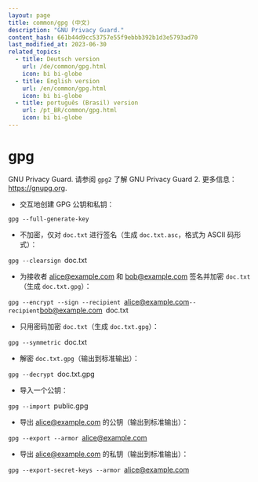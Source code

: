 ```yaml
---
layout: page
title: common/gpg (中文)
description: "GNU Privacy Guard."
content_hash: 661b44d9cc53757e55f9ebbb392b1d3e5793ad70
last_modified_at: 2023-06-30
related_topics:
  - title: Deutsch version
    url: /de/common/gpg.html
    icon: bi bi-globe
  - title: English version
    url: /en/common/gpg.html
    icon: bi bi-globe
  - title: português (Brasil) version
    url: /pt_BR/common/gpg.html
    icon: bi bi-globe
---
```

# gpg

GNU Privacy Guard.
请参阅 `gpg2` 了解 GNU Privacy Guard 2.
更多信息：<https://gnupg.org>.

- 交互地创建 GPG 公钥和私钥：

`gpg --full-generate-key`

- 不加密，仅对 `doc.txt` 进行签名（生成 `doc.txt.asc`，格式为 ASCII 码形式）：

`gpg --clearsign `<span class="tldr-var badge badge-pill bg-dark-lm bg-white-dm text-white-lm text-dark-dm font-weight-bold">doc.txt</span>

- 为接收者 alice@example.com 和 bob@example.com 签名并加密 `doc.txt`（生成 `doc.txt.gpg`）：

`gpg --encrypt --sign --recipient `<span class="tldr-var badge badge-pill bg-dark-lm bg-white-dm text-white-lm text-dark-dm font-weight-bold">alice@example.com</span>` --recipient `<span class="tldr-var badge badge-pill bg-dark-lm bg-white-dm text-white-lm text-dark-dm font-weight-bold">bob@example.com</span>` `<span class="tldr-var badge badge-pill bg-dark-lm bg-white-dm text-white-lm text-dark-dm font-weight-bold">doc.txt</span>

- 只用密码加密 `doc.txt`（生成 `doc.txt.gpg`）：

`gpg --symmetric `<span class="tldr-var badge badge-pill bg-dark-lm bg-white-dm text-white-lm text-dark-dm font-weight-bold">doc.txt</span>

- 解密 `doc.txt.gpg`（输出到标准输出）：

`gpg --decrypt `<span class="tldr-var badge badge-pill bg-dark-lm bg-white-dm text-white-lm text-dark-dm font-weight-bold">doc.txt.gpg</span>

- 导入一个公钥：

`gpg --import `<span class="tldr-var badge badge-pill bg-dark-lm bg-white-dm text-white-lm text-dark-dm font-weight-bold">public.gpg</span>

- 导出 alice@example.com 的公钥（输出到标准输出）：

`gpg --export --armor `<span class="tldr-var badge badge-pill bg-dark-lm bg-white-dm text-white-lm text-dark-dm font-weight-bold">alice@example.com</span>

- 导出 alice@example.com 的私钥（输出到标准输出）：

`gpg --export-secret-keys --armor `<span class="tldr-var badge badge-pill bg-dark-lm bg-white-dm text-white-lm text-dark-dm font-weight-bold">alice@example.com</span>
